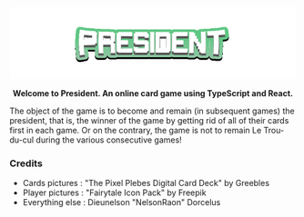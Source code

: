 ![Banner](https://raw.githubusercontent.com/dd701116/gamecard_president/master/documentation/Banner.png)
<p align="center">
  <strong>Welcome to President. An online card game using TypeScript and React.</strong>
</p>


The object of the game is to become and remain (in subsequent games) the president, that is, the winner of the game by getting rid of all of their cards first in each game. Or on the contrary, the game is not to remain Le Trou-du-cul during the various consecutive games!


### Credits

- Cards pictures : "The Pixel Plebes Digital Card Deck" by  Greebles
- Player pictures : "Fairytale Icon Pack"  by Freepik
- Everything else : Dieunelson "NelsonRaon" Dorcelus